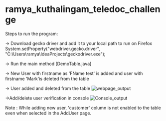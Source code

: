 # ramya_kuthalingam_teledoc_challenge

Steps to run the program:

->  Download gecko driver and add it to your local path to run on Firefox
    System.setProperty("webdriver.gecko.driver", "C:\\Users\\ramya\\IdeaProjects\\geckodriver.exe");
	
-> 	Run the main method [DemoTable.java]

-> New User with firstname as 'FName test' is added and user with firstname 'Mark'is deleted from the table 

-> User added and deleted from the table
 ![webpage_output](https://user-images.githubusercontent.com/93456488/139564857-3ea7e973-2010-4f93-9a4a-ade296765240.PNG)
 
 ->Add/delete user verification in console
![Console_output](https://user-images.githubusercontent.com/93456488/139565212-1cac5d86-7624-4bcb-9947-ad7dc03fd11c.PNG)

Note : While adding new user, 'customer' column is not enabled to the table even when selected in the AddUser page.
